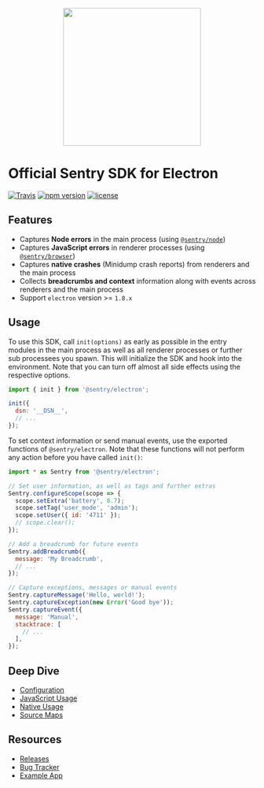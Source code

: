 <p align="center">
  <a href="https://sentry.io" target="_blank" align="center">
    <img src="https://sentry-brand.storage.googleapis.com/sentry-logo-black.png" width="280">
  </a>
  <br />
</p>

# Official Sentry SDK for Electron

[![Travis](https://travis-ci.com/getsentry/sentry-electron.svg?branch=master)](https://travis-ci.com/getsentry/sentry-electron)
[![npm version](https://img.shields.io/npm/v/@sentry/electron.svg)](https://www.npmjs.com/package/@sentry/electron)
[![license](https://img.shields.io/github/license/getsentry/sentry-electron.svg)](https://github.com/getsentry/sentry-electron/blob/master/LICENSE)

## Features

- Captures **Node errors** in the main process (using
  [`@sentry/node`](https://github.com/getsentry/sentry-javascript/tree/master/packages/node))
- Captures **JavaScript errors** in renderer processes (using
  [`@sentry/browser`](https://github.com/getsentry/sentry-javascript/tree/master/packages/browser))
- Captures **native crashes** (Minidump crash reports) from renderers and the main process
- Collects **breadcrumbs and context** information along with events across renderers and the main process
- Support `electron` version >= `1.8.x`

## Usage

To use this SDK, call `init(options)` as early as possible in the entry modules in the main process as well as all
renderer processes or further sub processees you spawn. This will initialize the SDK and hook into the environment. Note
that you can turn off almost all side effects using the respective options.

```javascript
import { init } from '@sentry/electron';

init({
  dsn: '__DSN__',
  // ...
});
```

To set context information or send manual events, use the exported functions of `@sentry/electron`. Note that these
functions will not perform any action before you have called `init()`:

```javascript
import * as Sentry from '@sentry/electron';

// Set user information, as well as tags and further extras
Sentry.configureScope(scope => {
  scope.setExtra('battery', 0.7);
  scope.setTag('user_mode', 'admin');
  scope.setUser({ id: '4711' });
  // scope.clear();
});

// Add a breadcrumb for future events
Sentry.addBreadcrumb({
  message: 'My Breadcrumb',
  // ...
});

// Capture exceptions, messages or manual events
Sentry.captureMessage('Hello, world!');
Sentry.captureException(new Error('Good bye'));
Sentry.captureEvent({
  message: 'Manual',
  stacktrace: [
    // ...
  ],
});
```

## Deep Dive

- [Configuration](https://docs.sentry.io/platforms/javascript/electron/#configuring-the-client)
- [JavaScript Usage](https://docs.sentry.io/platforms/javascript/electron/)
- [Native Usage](https://docs.sentry.io/platforms/javascript/electron/native/)
- [Source Maps](https://docs.sentry.io/platforms/javascript/electron/sourcemaps/)

## Resources

- [Releases](https://github.com/getsentry/sentry-electron/releases)
- [Bug Tracker](https://github.com/getsentry/sentry-electron/issues)
- [Example App](https://github.com/getsentry/sentry-electron/tree/master/example)
